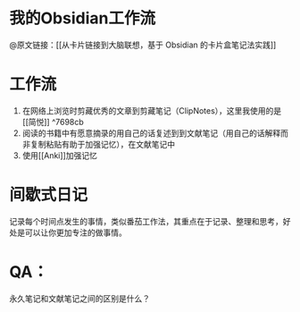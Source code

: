 # 我的Obsidian工作流

@原文链接：[[从卡片链接到大脑联想，基于 Obsidian 的卡片盒笔记法实践]]

# 工作流
1. 在网络上浏览时剪藏优秀的文章到剪藏笔记（ClipNotes），这里我使用的是[[简悦]] ^7698cb
2. 阅读的书籍中有愿意摘录的用自己的话复述到到文献笔记（用自己的话解释而非复制粘贴有助于加强记忆），在文献笔记中
4. 使用[[Anki]]加强记忆


# 间歇式日记
记录每个时间点发生的事情，类似番茄工作法，其重点在于记录、整理和思考，好处是可以让你更加专注的做事情。


# QA：
永久笔记和文献笔记之间的区别是什么？
